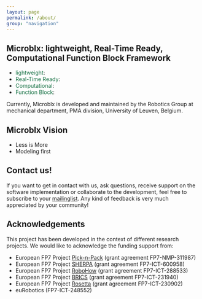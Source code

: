 ```yaml
---
layout: page
permalink: /about/
group: "navigation"
---
```


## Microblx: lightweight, Real-Time Ready, Computational Function Block Framework

* <span style="color:#177245;">lightweight</span>: 
* <span style="color:#177245;">Real-Time Ready</span>: 
* <span style="color:#177245;">Computational</span>:
* <span style="color:#177245;">Function Block</span>: 

Currently, Microblx is developed and maintained by the Robotics Group at mechanical department, PMA division, University of Leuven, Belgium.

## Microblx Vision

* Less is More
* Modeling first

## Contact us!
If you want to get in contact with us, ask questions, receive support on the software implementation or collaborate to the development, 
feel free to subscribe to your [mailinglist](http://lists.mech.kuleuven.be/mailman/listinfo/microblx).
Any kind of feedback is very much appreciated by your community!

## Acknowledgements
This project has been developed in the context of different research projects. 
We would like to acknowledge the funding support from:

* European FP7 Project [Pick-n-Pack](http://www.picknpack.eu/) (grant agreement FP7-NMP-311987)
* European FP7 Project [SHERPA](http://www.sherpa-project.eu/) (grant agreement FP7-ICT-600958)
* European FP7 Project [RoboHow](http://robohow.eu/) (grant agreement FP7-ICT-288533)
* European FP7 Project [BRICS](http://www.best-of-robotics.org/home) (grant agreement FP7-ICT-231940)
* European FP7 Project [Rosetta](http://www.fp7rosetta.org/) (grant agreement FP7-ICT-230902)
* euRobotics (FP7-ICT-248552)